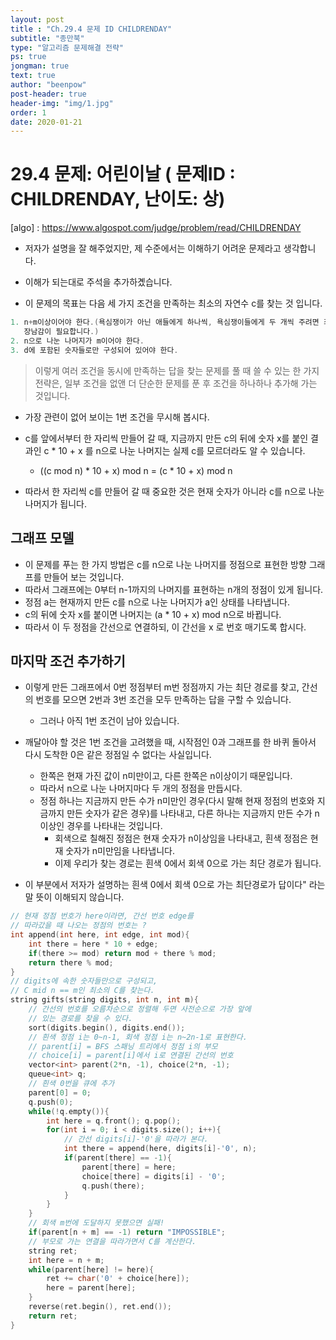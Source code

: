 ```yaml
---
layout: post
title : "Ch.29.4 문제 ID CHILDRENDAY"
subtitle: "종만북"
type: "알고리즘 문제해결 전략"
ps: true
jongman: true
text: true
author: "beenpow"
post-header: true
header-img: "img/1.jpg"
order: 1
date: 2020-01-21
---
```


# 29.4 문제: 어린이날 ( 문제ID : CHILDRENDAY, 난이도: 상)
[algo] : <https://www.algospot.com/judge/problem/read/CHILDRENDAY>

- 저자가 설명을 잘 해주었지만, 제 수준에서는 이해하기 어려운 문제라고 생각합니다.
- 이해가 되는대로 주석을 추가하곘습니다.



- 이 문제의 목표는 다음 세 가지 조건을 만족하는 최소의 자연수 c를 찾는 것 입니다.


```cpp
1. n+m이상이어야 한다.(욕심쟁이가 아닌 애들에게 하나씩, 욕심쟁이들에게 두 개씩 주려면 최소 n+m개의
   장남감이 필요합니다.)
2. n으로 나눈 나머지가 m이어야 한다.
3. d에 포함된 숫자들로만 구성되어 있어야 한다.
```

> 이렇게 여러 조건을 동시에 만족하는 답을 찾는 문제를 풀 때 쓸 수 있는 한 가지 전략은, 일부 조건을
> 없앤 더 단순한 문제를 푼 후 조건을 하나하나 추가해 가는 것입니다.

- 가장 관련이 없어 보이는 1번 조건을 무시해 봅시다.
- c를 앞에서부터 한 자리씩 만들어 갈 때, 지금까지 만든 c의 뒤에 숫자 x를 붙인 결과인 c * 10 + x 를
  n으로 나눈 나머지는 실제 c를 모르더라도 알 수 있습니다.
  - ((c mod n) * 10 + x) mod n = (c * 10 + x) mod n

- 따라서 한 자리씩 c를 만들어 갈 때 중요한 것은 현재 숫자가 아니라 c를 n으로 나눈 나머지가 됩니다.

## 그래프 모델
- 이 문제를 푸는 한 가지 방법은 c를 n으로 나눈 나머지를 정점으로 표현한 방향 그래프를 만들어 보는
  것입니다.
- 따라서 그래프에는 0부터 n-1까지의 나머지를 표현하는 n개의 정점이 있게 됩니다.
- 정점 a는 현재까지 만든 c를 n으로 나눈 나머지가 a인 상태를 나타냅니다.
- c의 뒤에 숫자 x를 붙이면 나머지는 (a * 10 + x) mod n으로 바뀝니다.
- 따라서 이 두 정점을 간선으로 연결하되, 이 간선을 x 로 번호 매기도록 합시다.


## 마지막 조건 추가하기
- 이렇게 만든 그래프에서 0번 정점부터 m번 정점까지 가는 최단 경로를 찾고, 간선의 번호를 모으면 2번과
  3번 조건을 모두 만족하는 답을 구할 수 있습니다.
  - 그러나 아직 1번 조건이 남아 있습니다.

- 깨달아야 할 것은 1번 조건을 고려했을 때, 시작점인 0과 그래프를 한 바퀴 돌아서 다시 도착한 0은 같은
  정점일 수 없다는 사실입니다.
  - 한쪽은 현재 가진 값이 n미만이고, 다른 한쪽은 n이상이기 때문입니다.
  - 따라서 n으로 나눈 나머지마다 두 개의 정점을 만듭시다.
  - 정점 하나는 지금까지 만든 수가 n미만인 경우(다시 말해 현재 정점의 번호와 지금까지 만든 숫자가
    같은 경우)를 나타내고, 다른 하나는 지금까지 만든 수가 n이상인 경우를 나타내는 것입니다.
    - 회색으로 칠해진 정점은 현재 숫자가 n이상임을 나타내고, 흰색 정점은 현재 숫자가 n미만임을
      나타냅니다.
    - 이제 우리가 찾는 경로는 흰색 0에서 회색 0으로 가는 최단 경로가 됩니다.


- 이 부분에서 저자가 설명하는 흰색 0에서 회색 0으로 가는 최단경로가 답이다" 라는 말 뜻이 이해되지
  않습니다.


```cpp
// 현재 정점 번호가 here이라면, 간선 번호 edge를
// 따라갔을 때 나오는 정점의 번호는 ?
int append(int here, int edge, int mod){
    int there = here * 10 + edge;
    if(there >= mod) return mod + there % mod;
    return there % mod;
}
// digits에 속한 숫자들만으로 구성되고,
// C mid n == m인 최소의 C를 찾는다.
string gifts(string digits, int n, int m){
    // 간선의 번호를 오름차순으로 정렬해 두면 사전순으로 가장 앞에
    // 있는 경로를 찾을 수 있다.
    sort(digits.begin(), digits.end());
    // 흰색 정점 i는 0~n-1, 회색 정점 i는 n~2n-1로 표현한다.
    // parent[i] = BFS 스패닝 트리에서 정점 i의 부모
    // choice[i] = parent[i]에서 i로 연결된 간선의 번호
    vector<int> parent(2*n, -1), choice(2*n, -1);
    queue<int> q;
    // 흰색 0번을 큐에 추가
    parent[0] = 0;
    q.push(0);
    while(!q.empty()){
        int here = q.front(); q.pop();
        for(int i = 0; i < digits.size(); i++){
            // 간선 digits[i]-'0'을 따라가 본다.
            int there = append(here, digits[i]-'0', n);
            if(parent[there] == -1){
                parent[there] = here;
                choice[there] = digits[i] - '0';
                q.push(there);
            }
        }
    }
    // 회색 m번에 도달하지 못했으면 실패!
    if(parent[n + m] == -1) return "IMPOSSIBLE";
    // 부모로 가는 연결을 따라가면서 C를 계산한다.
    string ret;
    int here = n + m;
    while(parent[here] != here){
        ret += char('0' + choice[here]);
        here = parent[here];
    }
    reverse(ret.begin(), ret.end());
    return ret;
}
```
